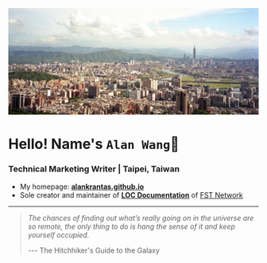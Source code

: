 
![profile](profile.jpg)

# Hello! Name's `Alan Wang`👋

<h3>Technical Marketing Writer | Taipei, Taiwan</h3>

* My homepage: [**alankrantas.github.io**](https://alankrantas.github.io/)
* Sole creator and maintainer of [**LOC Documentation**](https://documentation.loc.fst.network/) of [FST Network](https://www.fst.network/)

---

> *The chances of finding out what’s really going on in the universe are so remote, the only thing to do is hang the sense of it and keep yourself occupied.*
> 
> --- The Hitchhiker's Guide to the Galaxy
